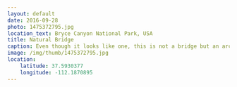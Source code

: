 ```yaml
---
layout: default
date: 2016-09-28
photo: 1475372795.jpg
location_text: Bryce Canyon National Park, USA
title: Natural Bridge
caption: Even though it looks like one, this is not a bridge but an arch. The hole wasn't there in the beginning and has been curved by water and ice during the last million years. It is also undefined when, but the arch will collapse one day.
image: /img/thumb/1475372795.jpg
location:
    latitude: 37.5930377
    longitude: -112.1870895
---
```

